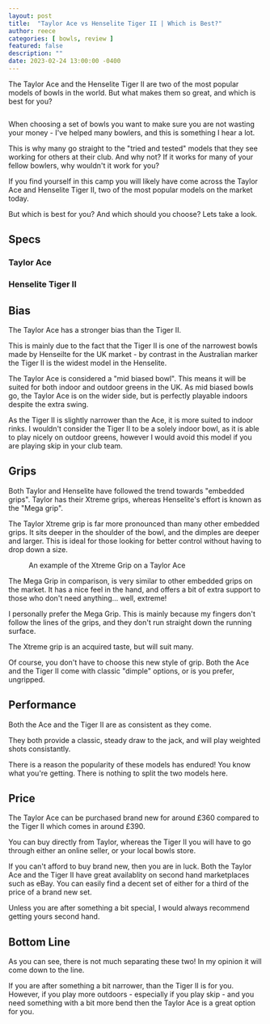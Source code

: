 ```yaml
---
layout: post
title:  "Taylor Ace vs Henselite Tiger II | Which is Best?"
author: reece
categories: [ bowls, review ]
featured: false
description: ""
date: 2023-02-24 13:00:00 -0400
---
```

    

<!-- wp:paragraph -->
<p xmlns="http://www.w3.org/1999/xhtml">The Taylor Ace and the Henselite Tiger II are two of the most popular models of bowls in the world. But what makes them so great, and which is best for you?</p>
<!-- /wp:paragraph -->

<!-- wp:image {"id":1642,"sizeSlug":"large","linkDestination":"none"} -->
<figure class="wp-block-image size-large"><img src="/img/posts/Taylor-Ace-vs-Henselite-Tiger-II-1024x576.jpg" alt="" class="wp-image-1642"/></figure>
<!-- /wp:image -->

<!-- wp:paragraph -->
<p>When choosing a set of bowls you want to make sure you are not wasting your money - I've helped many bowlers, and this is something I hear a lot. </p>
<!-- /wp:paragraph -->

<!-- wp:paragraph -->
<p>This is why many go straight to the "tried and tested" models that they see working for others at their club. And why not? If it works for many of your fellow bowlers, why wouldn't it work for you?</p>
<!-- /wp:paragraph -->

<!-- wp:paragraph -->
<p>If you find yourself in this camp you will likely have come across the Taylor Ace and Henselite Tiger II, two of the most popular models on the market today.</p>
<!-- /wp:paragraph -->

<!-- wp:paragraph -->
<p>But which is best for you? And which should you choose? Lets take a look.</p>
<!-- /wp:paragraph -->

<!-- wp:heading -->
<h2>Specs</h2>
<!-- /wp:heading -->

<!-- wp:heading {"level":3} -->
<h3>Taylor Ace</h3>
<!-- /wp:heading -->

<!-- wp:block {"ref":2690} /-->

<!-- wp:heading {"level":3} -->
<h3>Henselite Tiger II</h3>
<!-- /wp:heading -->

<!-- wp:block {"ref":2728} /-->

<!-- wp:heading -->
<h2>Bias</h2>
<!-- /wp:heading -->

<!-- wp:paragraph -->
<p>The Taylor Ace has a stronger bias than the Tiger II. </p>
<!-- /wp:paragraph -->

<!-- wp:block {"ref":2814} /-->

<!-- wp:paragraph -->
<p>This is mainly due to the fact that the Tiger II is one of the narrowest bowls made by Henseilte for the UK market - by contrast in the Australian marker the Tiger II is the widest model in the Henselite.</p>
<!-- /wp:paragraph -->

<!-- wp:paragraph -->
<p>The Taylor Ace is considered a "mid biased bowl". This means it will be suited for both indoor and outdoor greens in the UK. As mid biased bowls go, the Taylor Ace is on the wider side, but is perfectly playable indoors despite the extra swing.</p>
<!-- /wp:paragraph -->

<!-- wp:block {"ref":2831} /-->

<!-- wp:paragraph -->
<p>As the Tiger II is slightly narrower than the Ace, it is more suited to indoor rinks. I wouldn't consider the Tiger II to be a solely indoor bowl, as it is able to play nicely on outdoor greens, however I would avoid this model if you are playing skip in your club team.</p>
<!-- /wp:paragraph -->

<!-- wp:heading -->
<h2>Grips</h2>
<!-- /wp:heading -->

<!-- wp:paragraph -->
<p>Both Taylor and Henselite have followed the trend towards "embedded grips". Taylor has their Xtreme grips, whereas Henselite's effort is known as the "Mega grip".</p>
<!-- /wp:paragraph -->

<!-- wp:quote -->
<blockquote class="wp-block-quote"><!-- wp:block {"ref":3031} /--></blockquote>
<!-- /wp:quote -->

<!-- wp:paragraph -->
<p>The Taylor Xtreme grip is far more pronounced than many other embedded grips. It sits deeper in the shoulder of the bowl, and the dimples are deeper and larger. This is ideal for those looking for better control without having to drop down a size.</p>
<!-- /wp:paragraph -->

<!-- wp:image {"id":1630,"sizeSlug":"full","linkDestination":"none"} -->
<figure class="wp-block-image size-full"><img src="/img/posts/Copy-of-aiming-points-imaginary-line.jpg" alt="" class="wp-image-1630"/><figcaption class="wp-element-caption">An example of the Xtreme Grip on a Taylor Ace</figcaption></figure>
<!-- /wp:image -->

<!-- wp:paragraph -->
<p>The Mega Grip in comparison, is very similar to other embedded grips on the market. It has a nice feel in the hand, and offers a bit of extra support to those who don't need anything... well, extreme!</p>
<!-- /wp:paragraph -->

<!-- wp:paragraph -->
<p>I personally prefer the Mega Grip. This is mainly because my fingers don't follow the lines of the grips, and they don't run straight down the running surface. </p>
<!-- /wp:paragraph -->

<!-- wp:paragraph -->
<p>The Xtreme grip is an acquired taste, but will suit many.</p>
<!-- /wp:paragraph -->

<!-- wp:paragraph -->
<p>Of course, you don't have to choose this new style of grip. Both the Ace and the Tiger II come with classic "dimple" options, or is you prefer, ungripped.</p>
<!-- /wp:paragraph -->

<!-- wp:heading -->
<h2>Performance</h2>
<!-- /wp:heading -->

<!-- wp:paragraph -->
<p>Both the Ace and the Tiger II are as consistent as they come.</p>
<!-- /wp:paragraph -->

<!-- wp:paragraph -->
<p>They both provide a classic, steady draw to the jack, and will play weighted shots consistantly.</p>
<!-- /wp:paragraph -->

<!-- wp:paragraph -->
<p>There is a reason the popularity of these models has endured! You know what you're getting. There is nothing to split the two models here. </p>
<!-- /wp:paragraph -->

<!-- wp:heading -->
<h2>Price</h2>
<!-- /wp:heading -->

<!-- wp:paragraph -->
<p>The Taylor Ace can be purchased brand new for around £360 compared to the Tiger II which comes in around £390.</p>
<!-- /wp:paragraph -->

<!-- wp:paragraph -->
<p>You can buy directly from Taylor, whereas the Tiger II you will have to go through either an online seller, or your local bowls store.</p>
<!-- /wp:paragraph -->

<!-- wp:paragraph -->
<p>If you can't afford to buy brand new, then you are in luck. Both the Taylor Ace and the Tiger II have great availablity on second hand marketplaces such as eBay. You can easily find a decent set of either for a third of the price of a brand new set.</p>
<!-- /wp:paragraph -->

<!-- wp:paragraph -->
<p>Unless you are after something a bit special, I would always recommend getting yours second hand.</p>
<!-- /wp:paragraph -->

<!-- wp:heading -->
<h2>Bottom Line</h2>
<!-- /wp:heading -->

<!-- wp:paragraph -->
<p>As you can see, there is not much separating these two! In my opinion it will come down to the line.</p>
<!-- /wp:paragraph -->

<!-- wp:paragraph -->
<p>If you are after something a bit narrower, than the Tiger II is for you. However, if you play more outdoors - especially if you play skip - and you need something with a bit more bend then the Taylor Ace is a great option for you.</p>
<!-- /wp:paragraph -->
    